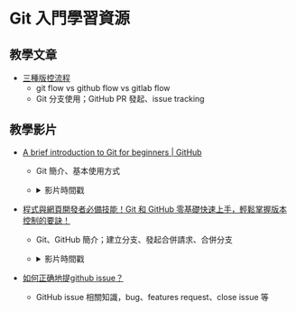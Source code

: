 # Git 入門學習資源

## 教學文章

- [三種版控流程](https://github.com/lf2lf211/WorkFlow/blob/master/README.md)
  - git flow vs github flow vs gitlab flow
  - Git 分支使用；GitHub PR 發起、issue tracking

## 教學影片

- [A brief introduction to Git for beginners | GitHub](https://youtu.be/r8jQ9hVA2qs?si=EYJbx1XOzjsvbqj7)
  - Git 簡介、基本使用方式
  - <details>
      <summary>影片時間戳</summary>

      - [0:00](https://www.youtube.com/watch?v=r8jQ9hVA2qs&t=0s) Introduction to Git and Version Control
      - [0:44](https://www.youtube.com/watch?v=r8jQ9hVA2qs&t=44s) What is Git?
      - [1:41](https://www.youtube.com/watch?v=r8jQ9hVA2qs&t=101s) Basic Git Concepts
      - [3:06](https://www.youtube.com/watch?v=r8jQ9hVA2qs&t=186s) Installing Git
      - [5:10](https://www.youtube.com/watch?v=r8jQ9hVA2qs&t=310s) Configuring Git
      - [5:52](https://www.youtube.com/watch?v=r8jQ9hVA2qs&t=352s) Basic Terminal and Git Commands
      - [8:29](https://www.youtube.com/watch?v=r8jQ9hVA2qs&t=509s) Difference between Git and GitHub
    </details>

- [程式與網頁開發者必備技能！Git 和 GitHub 零基礎快速上手，輕鬆掌握版本控制的要訣！](https://youtu.be/FKXRiAiQFiY?si=QCqPdv9V0USmRSoS)
  - Git、GitHub 簡介；建立分支、發起合併請求、合併分支
  - <details>
      <summary>影片時間戳</summary>

      - [00:00](https://www.youtube.com/watch?v=FKXRiAiQFiY&t=0s) 開場白 & Git 安裝
      - [02:03](https://www.youtube.com/watch?v=FKXRiAiQFiY&t=123s) Git 基本設定與初始化
      - [03:36](https://www.youtube.com/watch?v=FKXRiAiQFiY&t=216s) Git 檔案狀態
      - [06:46](https://www.youtube.com/watch?v=FKXRiAiQFiY&t=406s) 檢視提交記錄與檔案還原
      - [10:06](https://www.youtube.com/watch?v=FKXRiAiQFiY&t=606s) 忽略檔案清單
      - [10:34](https://www.youtube.com/watch?v=FKXRiAiQFiY&t=634s) GitHub 註冊 & 同步儲存庫
      - [12:11](https://www.youtube.com/watch?v=FKXRiAiQFiY&t=731s) 加入協作者至專案
      - [13:36](https://www.youtube.com/watch?v=FKXRiAiQFiY&t=816s) 建立分支
      - [14:35](https://www.youtube.com/watch?v=FKXRiAiQFiY&t=875s) 發起合併請求 & 合併分支 
    </details>

- [如何正确地提github issue？](https://youtu.be/_2p3WPdlLOg?si=WLuKT57KGMc-X6mE)
  - GitHub issue 相關知識，bug、features request、close issue 等

